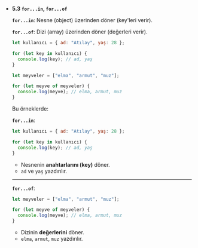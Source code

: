 - **5.3 `for...in`, `for...of`**
    
    **`for...in`**: Nesne (object) üzerinden döner (key'leri verir).
    
    **`for...of`**: Dizi (array) üzerinden döner (değerleri verir).
    
    ```jsx
    let kullanıcı = { ad: "Atılay", yaş: 28 };
    
    for (let key in kullanıcı) {
      console.log(key); // ad, yaş
    }
    
    let meyveler = ["elma", "armut", "muz"];
    
    for (let meyve of meyveler) {
      console.log(meyve); // elma, armut, muz
    }
    ```
    
    Bu örneklerde:
    
    **`for...in`**:
    
    ```jsx
    let kullanıcı = { ad: "Atılay", yaş: 28 };
    
    for (let key in kullanıcı) {
      console.log(key); // ad, yaş
    }
    ```
    
    - Nesnenin **anahtarlarını (key)** döner.
    - `ad` ve `yaş` yazdırılır.
    
    ---
    
    **`for...of`**:
    
    ```jsx
    let meyveler = ["elma", "armut", "muz"];
    
    for (let meyve of meyveler) {
      console.log(meyve); // elma, armut, muz
    }
    ```
    
    - Dizinin **değerlerini** döner.
    - `elma`, `armut`, `muz` yazdırılır.